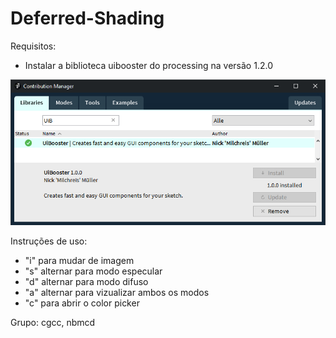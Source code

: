 # Deferred-Shading

Requisitos:
- Instalar a biblioteca uibooster do processing na versão 1.2.0
<img src="/content/uibooster.jpg" alt="image"/>

Instruções de uso:
- "i" para mudar de imagem
- "s" alternar para modo especular
- "d" alternar para modo difuso
- "a" alternar para vizualizar ambos os modos
-  "c" para abrir o color picker

Grupo: cgcc, nbmcd
